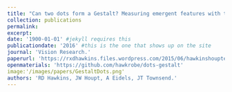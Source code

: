 ```yaml
---
title: "Can two dots form a Gestalt? Measuring emergent features with the capacity co­effi­cient."
collection: publications
permalink: 
excerpt: 
date: '1900-01-01' #jekyll requires this 
publicationdate: '2016' #this is the one that shows up on the site
journal: 'Vision Research.'
paperurl: 'https://rxdhawkins.files.wordpress.com/2015/06/hawkinshoupteidelstownsend2015_dots.pdf'
openmaterials: 'https://github.com/hawkrobe/dots-gestalt'
image:'/images/papers/GestaltDots.png'
authors: 'RD Hawkins, JW Houpt, A Eidels, JT Townsend.'
---
```

